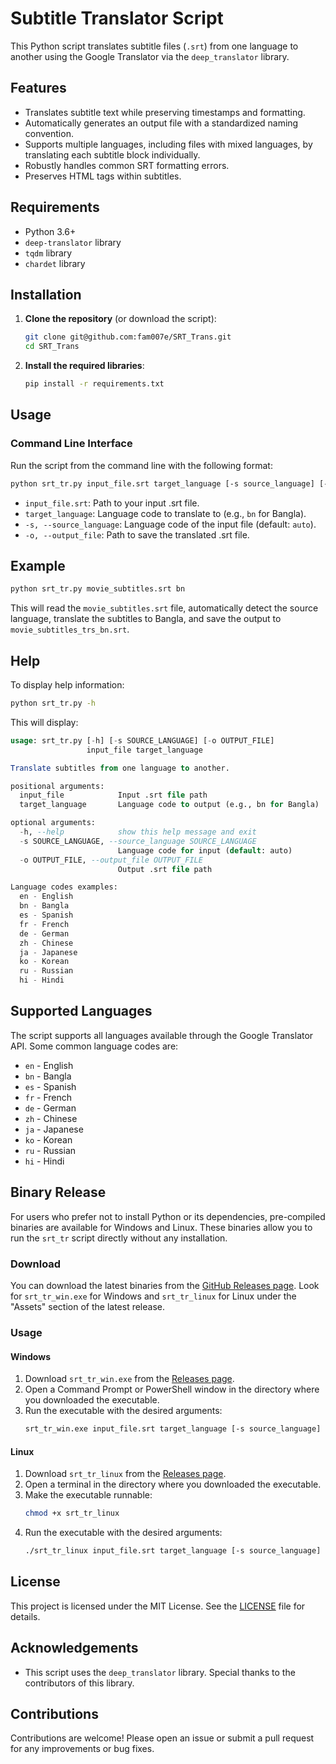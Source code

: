 # Subtitle Translator Script

This Python script translates subtitle files (`.srt`) from one language to another using the Google Translator via the `deep_translator` library.

## Features

- Translates subtitle text while preserving timestamps and formatting.
- Automatically generates an output file with a standardized naming convention.
- Supports multiple languages, including files with mixed languages, by translating each subtitle block individually.
- Robustly handles common SRT formatting errors.
- Preserves HTML tags within subtitles.

## Requirements

- Python 3.6+
- `deep-translator` library
- `tqdm` library
- `chardet` library

## Installation

1. **Clone the repository** (or download the script):

    ```bash
    git clone git@github.com:fam007e/SRT_Trans.git
    cd SRT_Trans
    ```

2. **Install the required libraries**:

    ```bash
    pip install -r requirements.txt
    ```


## Usage

### Command Line Interface

Run the script from the command line with the following format:

```bash
python srt_tr.py input_file.srt target_language [-s source_language] [-o output_file]
```
- `input_file.srt`: Path to your input .srt file.
- `target_language`: Language code to translate to (e.g., `bn` for Bangla).
- `-s, --source_language`: Language code of the input file (default: `auto`).
- `-o, --output_file`: Path to save the translated .srt file.

## Example
```bash
python srt_tr.py movie_subtitles.srt bn
```
This will read the `movie_subtitles.srt` file, automatically detect the source language, translate the subtitles to Bangla, and save the output to `movie_subtitles_trs_bn.srt`.

## Help
To display help information:
```bash
python srt_tr.py -h
```
This will display:
```sql
usage: srt_tr.py [-h] [-s SOURCE_LANGUAGE] [-o OUTPUT_FILE]
                 input_file target_language

Translate subtitles from one language to another.

positional arguments:
  input_file            Input .srt file path
  target_language       Language code to output (e.g., bn for Bangla)

optional arguments:
  -h, --help            show this help message and exit
  -s SOURCE_LANGUAGE, --source_language SOURCE_LANGUAGE
                        Language code for input (default: auto)
  -o OUTPUT_FILE, --output_file OUTPUT_FILE
                        Output .srt file path

Language codes examples:
  en - English
  bn - Bangla
  es - Spanish
  fr - French
  de - German
  zh - Chinese
  ja - Japanese
  ko - Korean
  ru - Russian
  hi - Hindi
```
## Supported Languages
The script supports all languages available through the Google Translator API. Some common language codes are:
- `en` - English
- `bn` - Bangla
- `es` - Spanish
- `fr` - French
- `de` - German
- `zh` - Chinese
- `ja` - Japanese
- `ko` - Korean
- `ru` - Russian
- `hi` - Hindi

## Binary Release

For users who prefer not to install Python or its dependencies, pre-compiled binaries are available for Windows and Linux. These binaries allow you to run the `srt_tr` script directly without any installation.

### Download

You can download the latest binaries from the [GitHub Releases page](https://github.com/fam007e/SRT_Trans/releases). Look for `srt_tr_win.exe` for Windows and `srt_tr_linux` for Linux under the "Assets" section of the latest release.

### Usage

#### Windows

1.  Download `srt_tr_win.exe` from the [Releases page](https://github.com/fam007e/SRT_Trans/releases).
2.  Open a Command Prompt or PowerShell window in the directory where you downloaded the executable.
3.  Run the executable with the desired arguments:
    ```bash
    srt_tr_win.exe input_file.srt target_language [-s source_language] [-o output_file]
    ```

#### Linux

1.  Download `srt_tr_linux` from the [Releases page](https://github.com/fam007e/SRT_Trans/releases).
2.  Open a terminal in the directory where you downloaded the executable.
3.  Make the executable runnable:
    ```bash
    chmod +x srt_tr_linux
    ```
4.  Run the executable with the desired arguments:
    ```bash
    ./srt_tr_linux input_file.srt target_language [-s source_language] [-o output_file]
    ```

## License
This project is licensed under the MIT License. See the [LICENSE](LICENSE) file for details.


## Acknowledgements
- This script uses the `deep_translator` library. Special thanks to the contributors of this library.

## Contributions
Contributions are welcome! Please open an issue or submit a pull request for any improvements or bug fixes.